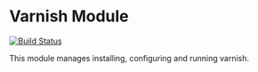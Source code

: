 # Varnish Module

[![Build Status](https://travis-ci.org/jbussdieker/puppet-varnish.png?branch=master)](https://travis-ci.org/jbussdieker/puppet-varnish)

This module manages installing, configuring and running varnish.
